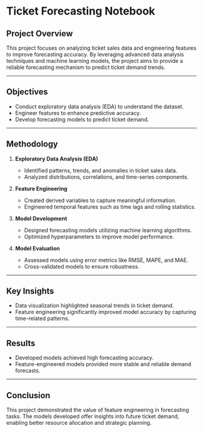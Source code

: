# Ticket Forecasting Notebook

## Project Overview
This project focuses on analyzing ticket sales data and engineering features to improve forecasting accuracy. By leveraging advanced data analysis techniques and machine learning models, the project aims to provide a reliable forecasting mechanism to predict ticket demand trends.

---

## Objectives
- Conduct exploratory data analysis (EDA) to understand the dataset.
- Engineer features to enhance predictive accuracy.
- Develop forecasting models to predict ticket demand.

---

## Methodology

1. **Exploratory Data Analysis (EDA)**
   - Identified patterns, trends, and anomalies in ticket sales data.
   - Analyzed distributions, correlations, and time-series components.

2. **Feature Engineering**
   - Created derived variables to capture meaningful information.
   - Engineered temporal features such as time lags and rolling statistics.

3. **Model Development**
   - Designed forecasting models utilizing machine learning algorithms.
   - Optimized hyperparameters to improve model performance.

4. **Model Evaluation**
   - Assessed models using error metrics like RMSE, MAPE, and MAE.
   - Cross-validated models to ensure robustness.

---

## Key Insights
- Data visualization highlighted seasonal trends in ticket demand.
- Feature engineering significantly improved model accuracy by capturing time-related patterns.

---

## Results
- Developed models achieved high forecasting accuracy.
- Feature-engineered models provided more stable and reliable demand forecasts.

---

## Conclusion
This project demonstrated the value of feature engineering in forecasting tasks. The models developed offer insights into future ticket demand, enabling better resource allocation and strategic planning.
